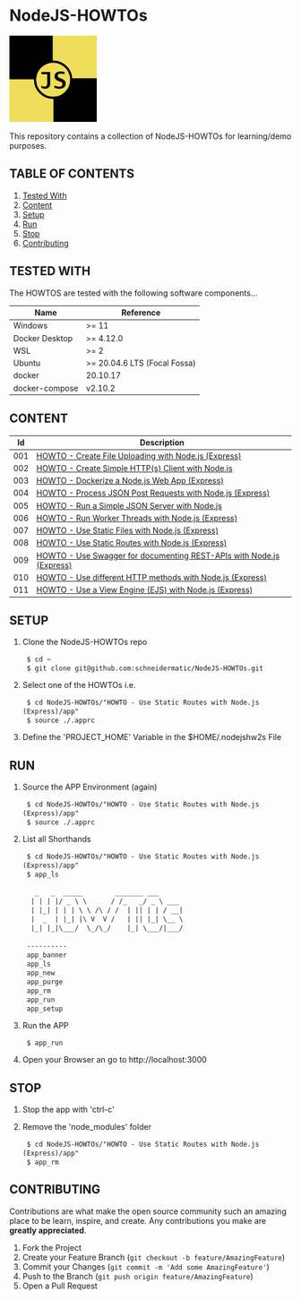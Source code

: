 # NodeJS-HOWTOs

![LOGO](resources/images/Logo01.png)

This repository contains a collection of NodeJS-HOWTOs for learning/demo purposes.

## TABLE OF CONTENTS
<ol>
<li><a href="#tested-with">Tested With</a></li>
<li><a href="#content">Content</a></li>
<li><a href="#setup">Setup</a></li>
<li><a href="#run">Run</a></li>
<li><a href="#stop">Stop</a></li>
<li><a href="#contributing">Contributing</a></li>
</ol>

## TESTED WITH
The HOWTOS are tested with the following software components...

Name           | Reference    
-------------- | --------------- 
Windows        | >= 11
Docker Desktop | >= 4.12.0
WSL            | >= 2
Ubuntu         | >= 20.04.6 LTS (Focal Fossa)
docker         | 20.10.17
docker-compose | v2.10.2

## CONTENT
Id  | Description                                                          
----|----------------------------------------------------------------------
001 | [HOWTO - Create File Uploading with Node.js (Express)](https://github.com/schneidermatic/NodeJS-HOWTOs/tree/develop/HOWTO%20-%20Create%20a%20File%20Uploading%20with%20Node.js%20(Express)/app) 
002 | [HOWTO - Create Simple HTTP(s) Client with Node.js](https://github.com/schneidermatic/NodeJS-HOWTOs/tree/develop/HOWTO%20-%20Create%20a%20Simple%20HTTP(s)%20Client%20with%20Node.js/app)
003 | [HOWTO - Dockerize a Node.js Web App (Express)](https://github.com/schneidermatic/NodeJS-HOWTOs/tree/develop/HOWTO%20-%20Dockerize%20a%20Node.js%20Web%20App%20(Express)/app)
004 | [HOWTO - Process JSON Post Requests with Node.js (Express)](https://github.com/schneidermatic/NodeJS-HOWTOs/tree/develop/HOWTO%20-%20Process%20JSON%20Post%20Requests%20with%20Node.js%20(Express)/app)
005 | [HOWTO - Run a Simple JSON Server with Node.js](https://github.com/schneidermatic/NodeJS-HOWTOs/tree/develop/HOWTO%20-%20Run%20a%20Simple%20JSON%20Server%20with%20Node.js/app)
006 | [HOWTO - Run Worker Threads with Node.js (Express)](https://github.com/schneidermatic/NodeJS-HOWTOs/tree/develop/HOWTO%20-%20Run%20Worker%20Threads%20with%20Node.js%20(Express)/app)
007 | [HOWTO - Use Static Files with Node.js (Express)](https://github.com/schneidermatic/NodeJS-HOWTOs/tree/develop/HOWTO%20-%20Use%20Static%20Files%20with%20Node.js%20(Express))
008 | [HOWTO - Use Static Routes with Node.js (Express)](https://github.com/schneidermatic/NodeJS-HOWTOs/tree/develop/HOWTO%20-%20Use%20Static%20Routes%20with%20Node.js%20(Express))
009 | [HOWTO - Use Swagger for documenting REST-APIs with Node.js (Express)](https://github.com/schneidermatic/NodeJS-HOWTOs/tree/develop/HOWTO%20-%20Use%20Swagger%20for%20documenting%20REST-APIs%20with%20Node.js%20(Express))
010 | [HOWTO - Use different HTTP methods with Node.js (Express)](https://github.com/schneidermatic/NodeJS-HOWTOs/tree/develop/HOWTO%20-%20Use%20different%20HTTP%20methods%20with%20Node.js%20(Express))
011 | [HOWTO - Use a View Engine (EJS) with Node.js (Express)](https://github.com/schneidermatic/NodeJS-HOWTOs/tree/develop/HOWTO%20-%20Use%20a%20View%20Engine%20(EJS)%20with%20Node.js%20(Express))

## SETUP
1. Clone the NodeJS-HOWTOs repo

        $ cd ~
        $ git clone git@github.com:schneidermatic/NodeJS-HOWTOs.git

2. Select one of the HOWTOs i.e. 

        $ cd NodeJS-HOWTOs/"HOWTO - Use Static Routes with Node.js (Express)/app"
        $ source ./.apprc

3. Define the 'PROJECT_HOME' Variable in the $HOME/.nodejshw2s File

## RUN
1. Source the APP Environment (again)

        $ cd NodeJS-HOWTOs/"HOWTO - Use Static Routes with Node.js (Express)/app"
        $ source ./.apprc

2. List all Shorthands

        $ cd NodeJS-HOWTOs/"HOWTO - Use Static Routes with Node.js (Express)/app"
        $ app_ls

          _   _  _____        _______ ___
         | | | |/ _ \ \      / /_   _/ _ \ ___
         | |_| | | | \ \ /\ / /  | || | | / __|
         |  _  | |_| |\ V  V /   | || |_| \__ \
         |_| |_|\___/  \_/\_/    |_| \___/|___/
        
        ----------
        app_banner
        app_ls
        app_new
        app_purge
        app_rm
        app_run
        app_setup

4. Run the APP

        $ app_run

5. Open your Browser an go to http://localhost:3000

## STOP
1. Stop the app with 'ctrl-c' 

2. Remove the 'node_modules' folder

        $ cd NodeJS-HOWTOs/"HOWTO - Use Static Routes with Node.js (Express)/app"
        $ app_rm

## CONTRIBUTING
Contributions are what make the open source community such an amazing place to be learn, inspire, and create. Any contributions you make are **greatly appreciated**.

1. Fork the Project
2. Create your Feature Branch (`git checkout -b feature/AmazingFeature`)
3. Commit your Changes (`git commit -m 'Add some AmazingFeature'`)
4. Push to the Branch (`git push origin feature/AmazingFeature`)
5. Open a Pull Request


